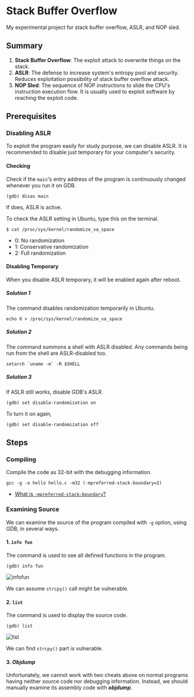 # Stack Buffer Overflow
My experimental project for stack buffer overflow, ASLR, and NOP sled.

## Summary
1. **Stack Buffer Overflow**: The exploit attack to overwrite things on the stack.
2. **ASLR**: The defense to increase system's entropy pool and security. Reduces exploitation possibility of stack buffer overflow attack.
3. **NOP Sled**: The sequence of NOP instructions to slide the CPU's instruction execution flow. It is usually used to exploit software by reaching the exploit code.

## Prerequisites
### Disabling ASLR
To exploit the program easily for study purpose, we can disable ASLR. It is recommended to disable just temporary for your computer's security.

#### Checking
Check if the `main`'s entry address of the program is continuously changed whenever you run it on GDB.

    (gdb) disas main

If does, ASLR is active.

To check the ASLR setting in Ubuntu, type this on the terminal.
      
    $ cat /proc/sys/kernel/randomize_va_space

* 0: No randomization
* 1: Conservative randomization
* 2: Full randomization

#### Disabling Temporary
When you disable ASLR temporary, it will be enabled again after reboot.

##### Solution 1
The command disables randomization temporarily in Ubuntu.

    echo 0 > /proc/sys/kernel/randomize_va_space

##### Solution 2
The command summons a shell with ASLR disabled. Any commands being run from the shell are ASLR-disabled too.

    setarch `uname -m` -R $SHELL

##### Solution 3
If ASLR still works, disable GDB's ASLR.

    (gdb) set disable-randomization on

To turn it on again,

    (gdb) set disable-randomization off

## Steps
### Compiling
Compile the code as 32-bit with the debugging information.

    gcc -g -o hello hello.c -m32 (-mpreferred-stack-boundary=2)

* [What is `-mpreferred-stack-boundary`?](https://github.com/reruo321/CPP-Self-Study/blob/master/CS/Assembly/GCC/-mpreferred-stack-boundary/README.md)

### Examining Source
We can examine the source of the program compiled with `-g` option, using GDB, in several ways.

#### 1. `info fun`
The command is used to see all defined functions in the program.

    (gdb) info fun

![infofun](https://github.com/reruo321/OS-Self-Study/assets/48712088/00a9bd56-635f-4b13-a59a-6199b63265e1)

We can assume `strcpy()` call might be vulnerable.

#### 2. `list`
The command is used to display the source code.

    (gdb) list

![list](https://github.com/reruo321/OS-Self-Study/assets/48712088/3b5dc9d7-ef78-464f-a0bc-33d0a4fbd03d)

We can find `strcpy()` part is vulnerable.

#### 3. *Objdump*
Unfortunately, we cannot work with two cheats above on normal programs having neither source code nor debugging information. Instead, we should manually examine its assembly code with ***objdump***.

### 
